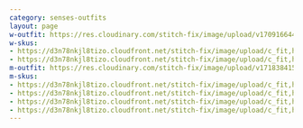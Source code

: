```yaml
---
category: senses-outfits
layout: page
w-outfit: https://res.cloudinary.com/stitch-fix/image/upload/v1709166447/Style_studio/Styleshuffle/2023-06-15_ISOF_FY24Q1_C17_14385.jpg
w-skus:
- https://d3n78nkjl8tizo.cloudfront.net/stitch-fix/image/upload/c_fit,h_720,w_862/v1693038850/pfsia7dcxiwhdcrsw8fq.jpg
- https://d3n78nkjl8tizo.cloudfront.net/stitch-fix/image/upload/c_fit,h_720,w_862/v1660610237/jdtiq1cq4myurjznddho.jpg
m-outfit: https://res.cloudinary.com/stitch-fix/image/upload/v1718384154/onboarding/StyleFile/Mens/2023-07-13_Set_A29_M_OLD_0539_1x1.jpg
m-skus: 
- https://d3n78nkjl8tizo.cloudfront.net/stitch-fix/image/upload/c_fit,h_720,w_862/v1614384752/iskdi9bethswxyldqico.jpg
- https://d3n78nkjl8tizo.cloudfront.net/stitch-fix/image/upload/c_fit,h_720,w_862/v1634685618/beflg4zxnpqeqqrisqdc.jpg
- https://d3n78nkjl8tizo.cloudfront.net/stitch-fix/image/upload/c_fit,h_720,w_862/v1663139095/nij32m2ncvi3pdn0y6wq.jpg
- https://d3n78nkjl8tizo.cloudfront.net/stitch-fix/image/upload/c_fit,h_720,w_862/v1665553921/xxvldcn0hemyua5vxfcn.jpg
---
```


